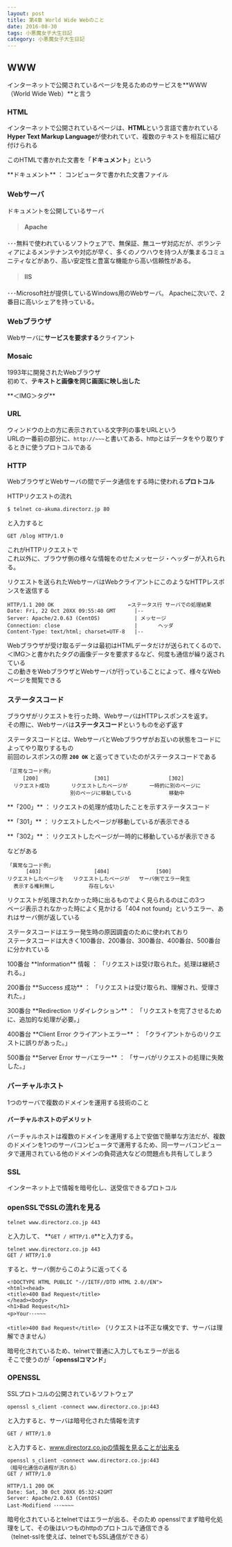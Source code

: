 ```yaml
---
layout: post
title: 第4章 World Wide Webのこと
date: 2016-08-30
tags: 小悪魔女子大生日記
category: 小悪魔女子大生日記
---
```


## WWW
インターネットで公開されているページを見るためのサービスを**WWW（World Wide Web）**と言う

### HTML
インターネットで公開されているページは、**HTML**という言語で書かれている<br>
**Hyper Text Markup Language**が使われていて、複数のテキストを相互に結び付けられる

このHTMLで書かれた文書を「**ドキュメント**」という
<p class="info">**ドキュメント** ： コンピュータで書かれた文書ファイル </p>

### Webサーバ
ドキュメントを公開しているサーバ<br>


> #### Apache
･･･無料で使われているソフトウェアで、無保証、無ユーザ対応だが、ボランティアによるメンテナンスや対応が早く、多くのノウハウを持つ人が集まるコミュニティなどがあり、高い安定性と豊富な機能から高い信頼性がある。  


> #### IIS 
･･･Microsoft社が提供しているWindows用のWebサーバ。
Apacheに次いで、2番目に高いシェアを持っている。

### Webブラウザ
Webサーバに**サービスを要求する**クライアント

### Mosaic
1993年に開発されたWebブラウザ<br>
初めて、**テキストと画像を同じ画面に映し出した**
<p class="info"> **＜IMG＞タグ**

### URL
ウィンドウの上の方に表示されている文字列の事をURLという<br>
URLの一番前の部分に、`http://~~~`と書いてある、httpとはデータをやり取りするときに使うプロトコルである

### HTTP
WebブラウザとWebサーバの間でデータ通信をする時に使われる**プロトコル**

HTTPリクエストの流れ

```
$ telnet co-akuma.directorz.jp 80
```

と入力すると

```
GET /blog HTTP/1.0
```

これがHTTPリクエストで<br>
これ以外に、ブラウザ側の様々な情報をのせたメッセージ・ヘッダーが入れられる。

リクエストを送られたWebサーバはWebクライアントにこのようなHTTPレスポンスを返信する

```
HTTP/1.1 200 OK                        ←ステータス行 サーバでの処理結果
Date: Fri, 22 Oct 20XX 09:55:40 GMT      |--
Server: Apache/2.0.63 (CentOS)           | メッセージ
Connection: close                        |　　　　ヘッダ
Content-Type: text/html; charset=UTF-8   |--
```

Webブラウザが受け取るデータは最初はHTMLデータだけが送られてくるので、＜IMG＞と書かれたタグの画像データを要求するなど、何度も通信が繰り返されている<br>
この動きをWebブラウザとWebサーバが行っていることによって、様々なWebページを閲覧できる

### ステータスコード
ブラウザがリクエストを行った時、WebサーバはHTTPレスポンスを返す。<br>
その際に、Webサーバは**ステータスコード**というものを必ず返す

ステータスコードとは、WebサーバとWebブラウザがお互いの状態をコードによってやり取りするもの<br>
前回のレスポンスの際 **`200 OK`** と返ってきていたのがステータスコードである

```
「正常なコード例」
     [200]                  [301]                   [302]　
  リクエスト成功 　　 　リクエストしたページが       一時的に別のページに
  　　　　　　　     　別のページに移動している            移動中
```
<p class="info">**「200」** ： リクエストの処理が成功したことを示すステータスコード
<p class="info">**「301」** ： リクエストしたページが移動しているが表示できる
<p class="info">**「302」** ： リクエストしたページが一時的に移動しているが表示できる

などがある

```
「異常なコード例」
      [403]                 [404]               [500]
リクエストしたページを   リクエストしたページが   サーバ側でエラー発生
  表示する権利無し           存在しない
```
リクエストが処理されなかった時に出るものでよく見られるのはこの3つ<br>
ページ表示されなかった時によく見かける「404 not found」というエラー、あれはサーバ側が返している

ステータスコードはエラー発生時の原因調査のために使われており<br>
ステータスコードは大きく100番台、200番台、300番台、400番台、500番台に分かれている

<p class="info">100番台 **Information** 情報 ： 「リクエストは受け取られた。処理は継続される。」
<p class="info">200番台 **Success 成功** ： 「リクエストは受け取られ、理解され、受理された。」
<p class="info">300番台 **Redirection リダイレクション** ： 「リクエストを完了させるために、追加的な処理が必要。」
<p class="info">400番台 **Client Error クライアントエラー** ： 「クライアントからのリクエストに誤りがあった。」
<p class="info">500番台 **Server Error サーバエラー** ： 「サーバがリクエストの処理に失敗した。」

### バーチャルホスト
1つのサーバで複数のドメインを運用する技術のこと

#### バーチャルホストのデメリット
バーチャルホストは複数のドメインを運用する上で安価で簡単な方法だが、複数のドメインを1つのサーバコンピュータで運用するため、同一サーバコンピュータで運用されている他のドメインの負荷過大などの問題点も共有してしまう

### SSL
インターネット上で情報を暗号化し、送受信できるプロトコル

### openSSLでSSLの流れを見る

```
telnet www.directorz.co.jp 443
```
と入力して、 **`GET / HTTP/1.0`**と入力する。
```
telnet www.directorz.co.jp 443
GET / HTTP/1.0
```

すると、サーバ側からこのように返ってくる

```
<!DOCTYPE HTML PUBLIC "-//IETF//DTD HTML 2.0//EN">
<html><head>
<title>400 Bad Request</title>
</head><body>
<h1>Bad Request</h1>
<p>Your･･･~~~
```
`<title>400 Bad Request</title>`
（リクエストは不正な構文です、サーバは理解できません）

暗号化されているため、telnetで普通に入力してもエラーが出る<br>
そこで使うのが「**opensslコマンド**」

### OPENSSL
SSLプロトコルの公開されているソフトウェア

```
openssl s_client -connect www.directorz.co.jp:443
```

と入力すると、サーバは暗号化された情報を流す

```
GET / HTTP/1.0
```

と入力すると、www.directorz.co.jpの情報を見ることが出来る

```
openssl s_client -connect www.directorz.co.jp:443
（暗号化通信の過程が流れる）
GET / HTTP/1.0

HTTP/1.1 200 OK
Date: Sat, 30 Oct 20XX 05:32:42GMT
Server: Apache/2.0.63 (CentOS)
Last-Modifiend ･･･~~~~
```
暗号化されているとtelnetではエラーが出る、そのため opensslでまず暗号化処理をして、その後はいつものhttpのプロトコルで通信できる<br>
（telnet-sslを使えば、telnetでもSSL通信ができる）